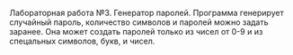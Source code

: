 Лабораторная работа №3. Генератор паролей.
Программа генерирует случайный пароль, количество символов и паролей можно задать заранее.
Она может создать паролей только из чисел от 0-9 и из спецальных символов, букв, и чисел.
